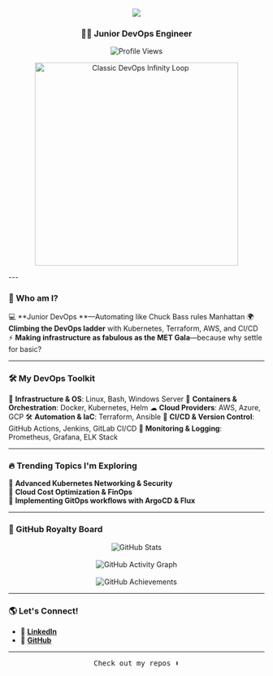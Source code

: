 <h1 align="center">
    <img src="https://readme-typing-svg.herokuapp.com/?font=Dancing+Script&size=50&color=0066FF&background=00000000&center=true&vCenter=true&width=700&height=100&duration=3000&lines=Hello,+Upper+East+Siders!+👑;Yair+is+here,+looking+fabulous!;XOXO,+Gossip+Girl!" />
</h1>
</h1><h3 align="center">👨‍💻 Junior DevOps Engineer</h3>
<p align="center">
  <img src="https://hits.seeyoufarm.com/api/count/incr/badge.svg?url=https://github.com/yair-create&count_bg=%23FF69B4&title_bg=%23000000&icon=github.svg&icon_color=%23FFFFFF&title=Visitors&edge_flat=false" alt="Profile Views" />
</p>
<p align="center">
  <img width="400" src="https://miro.medium.com/v2/resize:fit:720/format:webp/1*0mKzT7M4xJzWDJJfF7Omcw.png" alt="Classic DevOps Infinity Loop">
</p>
---

### 💖 Who am I?

  💻 **Junior DevOps **—Automating like Chuck Bass rules Manhattan
  🌍 **Climbing the DevOps ladder** with Kubernetes, Terraform, AWS, and CI/CD
  ⚡ **Making infrastructure as fabulous as the MET Gala**—because why settle for basic?

---

### 🛠 My DevOps Toolkit

💅 **Infrastructure & OS**: Linux, Bash, Windows Server 
🐳 **Containers & Orchestration**: Docker, Kubernetes, Helm 
☁ **Cloud Providers**: AWS, Azure, GCP 
🛠 **Automation & IaC**: Terraform, Ansible 
🚀 **CI/CD & Version Control**: GitHub Actions, Jenkins, GitLab CI/CD 
📡 **Monitoring & Logging**: Prometheus, Grafana, ELK Stack 

---

### 🔥 Trending Topics I'm Exploring

🔹 **Advanced Kubernetes Networking & Security**  
🔹 **Cloud Cost Optimization & FinOps**  
🔹 **Implementing GitOps workflows with ArgoCD & Flux**  

---

### 👑 GitHub Royalty Board

<p align="center">
  <img src="https://github-readme-stats.vercel.app/api?username=yair-create&show_icons=true&theme=radical&bg_color=0D1117&title_color=FF1493&text_color=FFFFFF&icon_color=FF69B4&border_color=FF1493&hide_border=false&card_width=500&border_radius=6" alt="GitHub Stats" />
  <br><br>
  <img src="https://github-readme-activity-graph.vercel.app/graph?username=yair-create&bg_color=0D1117&color=FF69B4&line=FF1493&point=FFFFFF&area=true&hide_border=false&border_color=FF1493&radius=4" alt="GitHub Activity Graph" />
  <br><br>
  <img src="https://github-profile-trophy.vercel.app/?username=yair-create&theme=radical&column=6&margin-w=15&margin-h=15&no-bg=false&no-frame=false&rank=SECRET,SSS,SS,S,AAA,AA,A" alt="GitHub Achievements" />
</p>

---

### 🌎 Let's Connect!

- 💼 **[LinkedIn](https://www.linkedin.com/in/yair-create)**  
- 📂 **[GitHub](https://github.com/yair-create)**  

---


<p align="center"><samp>Check out my repos ⬇️</samp></p>
